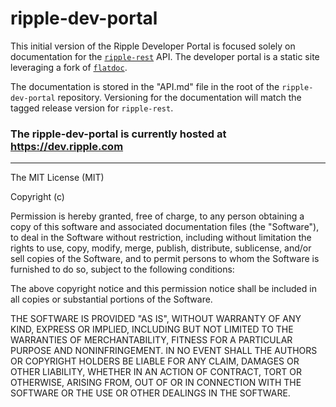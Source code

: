 ripple-dev-portal
=================

This initial version of the Ripple Developer Portal is focused solely on documentation for the [`ripple-rest`](https://github.com/ripple/ripple-rest) API. The developer portal is a static site leveraging a fork of [`flatdoc`](https://github.com/rstacruz/flatdoc).

The documentation is stored in the "API.md" file in the root of the `ripple-dev-portal` repository. Versioning for the documentation will match the tagged release version for `ripple-rest`.

### The ripple-dev-portal is currently hosted at https://dev.ripple.com ###

-----------------------------------------------------------------------------------------------------------------------

The MIT License (MIT)

Copyright (c) <year> <copyright holders>

Permission is hereby granted, free of charge, to any person obtaining a copy
of this software and associated documentation files (the "Software"), to deal
in the Software without restriction, including without limitation the rights
to use, copy, modify, merge, publish, distribute, sublicense, and/or sell
copies of the Software, and to permit persons to whom the Software is
furnished to do so, subject to the following conditions:

The above copyright notice and this permission notice shall be included in
all copies or substantial portions of the Software.

THE SOFTWARE IS PROVIDED "AS IS", WITHOUT WARRANTY OF ANY KIND, EXPRESS OR
IMPLIED, INCLUDING BUT NOT LIMITED TO THE WARRANTIES OF MERCHANTABILITY,
FITNESS FOR A PARTICULAR PURPOSE AND NONINFRINGEMENT. IN NO EVENT SHALL THE
AUTHORS OR COPYRIGHT HOLDERS BE LIABLE FOR ANY CLAIM, DAMAGES OR OTHER
LIABILITY, WHETHER IN AN ACTION OF CONTRACT, TORT OR OTHERWISE, ARISING FROM,
OUT OF OR IN CONNECTION WITH THE SOFTWARE OR THE USE OR OTHER DEALINGS IN
THE SOFTWARE.

